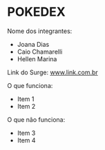 # POKEDEX

Nome dos integrantes: 
- Joana Dias
- Caio Chamarelli
- Hellen Marina

Link do Surge: www.link.com.br

O que funciona:
- Item 1
- Item 2

O que não funciona: 
- Item 3
- Item 4
